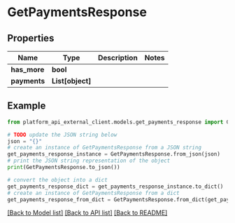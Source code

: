 # GetPaymentsResponse


## Properties

Name | Type | Description | Notes
------------ | ------------- | ------------- | -------------
**has_more** | **bool** |  | 
**payments** | **List[object]** |  | 

## Example

```python
from platform_api_external_client.models.get_payments_response import GetPaymentsResponse

# TODO update the JSON string below
json = "{}"
# create an instance of GetPaymentsResponse from a JSON string
get_payments_response_instance = GetPaymentsResponse.from_json(json)
# print the JSON string representation of the object
print(GetPaymentsResponse.to_json())

# convert the object into a dict
get_payments_response_dict = get_payments_response_instance.to_dict()
# create an instance of GetPaymentsResponse from a dict
get_payments_response_from_dict = GetPaymentsResponse.from_dict(get_payments_response_dict)
```
[[Back to Model list]](../README.md#documentation-for-models) [[Back to API list]](../README.md#documentation-for-api-endpoints) [[Back to README]](../README.md)


